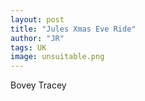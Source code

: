 ```yaml
---
layout: post
title: "Jules Xmas Eve Ride"
author: "JR"
tags: UK
image: unsuitable.png 
---
```


Bovey Tracey
